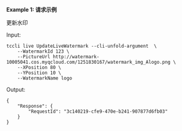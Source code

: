 **Example 1: 请求示例**

更新水印

Input: 

```
tccli live UpdateLiveWatermark --cli-unfold-argument  \
    --WatermarkId 123 \
    --PictureUrl http://watermark-10005041.cos.myqcloud.com/1251830167/watermark_img_Alogo.png \
    --XPosition 80 \
    --YPosition 10 \
    --WatermarkName logo
```

Output: 
```
{
    "Response": {
        "RequestId": "3c140219-cfe9-470e-b241-907877d6fb03"
    }
}
```

